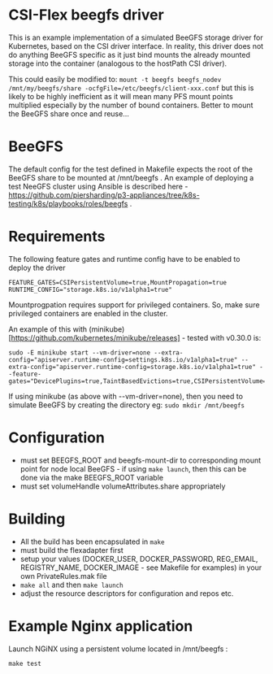 # CSI-Flex beegfs driver
This is an example implementation of a simulated BeeGFS storage driver for Kubernetes, based on the CSI driver interface.  In reality, this driver does not do anything BeeGFS specific as it just bind mounts the already mounted storage into the container (analogous to the hostPath CSI driver).

This could easily be modified to:
```mount -t beegfs beegfs_nodev /mnt/my/beegfs/share -ocfgFile=/etc/beegfs/client-xxx.conf``` but this is likely to be highly inefficient as it will mean many PFS mount points multiplied especially by the number of bound containers.  Better to mount the BeeGFS share once and reuse...

# BeeGFS

The default config for the test defined in Makefile expects the root of the BeeGFS share to be mounted at /mnt/beegfs .  An example of deploying a test NeeGFS cluster using Ansible is described here - https://github.com/piersharding/p3-appliances/tree/k8s-testing/k8s/playbooks/roles/beegfs .

# Requirements

The following feature gates and runtime config have to be enabled to deploy the driver

```
FEATURE_GATES=CSIPersistentVolume=true,MountPropagation=true
RUNTIME_CONFIG="storage.k8s.io/v1alpha1=true"
```

Mountprogpation requires support for privileged containers. So, make sure privileged containers are enabled in the cluster.

An example of this with (minikube)[https://github.com/kubernetes/minikube/releases] - tested with v0.30.0 is:
```
sudo -E minikube start --vm-driver=none --extra-config="apiserver.runtime-config=settings.k8s.io/v1alpha1=true" --extra-config="apiserver.runtime-config=storage.k8s.io/v1alpha1=true" --feature-gates="DevicePlugins=true,TaintBasedEvictions=true,CSIPersistentVolume=true,MountPropagation=true"
```

If using minikube (as above with --vm-driver=none), then you need to simulate BeeGFS by creating the directory eg: ```sudo mkdir /mnt/beegfs```

# Configuration

* must set BEEGFS_ROOT and beegfs-mount-dir to corresponding mount point for node local BeeGFS - if using ```make launch```, then this can be done via the make BEEGFS_ROOT variable 
* must set volumeHandle volumeAttributes.share appropriately

# Building

* All the build has been encapsulated in ```make```
* must build the flexadapter first
* setup your values (DOCKER_USER, DOCKER_PASSWORD, REG_EMAIL, REGISTRY_NAME, DOCKER_IMAGE - see Makefile for examples) in your own PrivateRules.mak file
* ```make all``` and then ```make launch```
* adjust the resource descriptors for configuration and repos etc.

# Example Nginx application

Launch NGiNX using a persistent volume located in /mnt/beegfs :

```make test```
